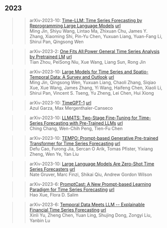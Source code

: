 
## 2023  

>> arXiv-2023-10: [Time-LLM: Time Series Forecasting by Reprogramming Large Language Models](./paper/2310.01728.pdf) [url](https://arxiv.org/abs/2310.01728)  
>> Ming Jin, Shiyu Wang, Lintao Ma, Zhixuan Chu, James Y. Zhang, Xiaoming Shi, Pin-Yu Chen, Yuxuan Liang, Yuan-Fang Li, Shirui Pan, Qingsong Wen  
>> 


>> arXiv-2023-2: [One Fits All:Power General Time Series Analysis by Pretrained LM](./paper/2302.11939.pdf) [url](https://arxiv.org/abs/2302.11939)  
>> Tian Zhou, PeiSong Niu, Xue Wang, Liang Sun, Rong Jin  
>> 


>> arXiv-2023-10: [Large Models for Time Series and Spatio-Temporal Data: A Survey and Outlook](./paper/2310.10196.pdf) [url](https://arxiv.org/abs/2310.10196)  
>> Ming Jin, Qingsong Wen, Yuxuan Liang, Chaoli Zhang, Siqiao Xue, Xue Wang, James Zhang, Yi Wang, Haifeng Chen, Xiaoli Li, Shirui Pan, Vincent S. Tseng, Yu Zheng, Lei Chen, Hui Xiong  
>> 


>> arXiv-2023-10: [TimeGPT-1](./paper/2310.03589.pdf) [url](https://arxiv.org/abs/2310.03589)  
>> Azul Garza, Max Mergenthaler-Canseco  
>> 


>> arXiv-2023-10: [LLM4TS: Two-Stage Fine-Tuning for Time-Series Forecasting with Pre-Trained LLMs](./paper/2308.08469.pdf) [url](https://arxiv.org/abs/2308.08469)  
>> Ching Chang, Wen-Chih Peng, Tien-Fu Chen  
>> 



>> arXiv-2023-10: [TEMPO: Prompt-based Generative Pre-trained Transformer for Time Series Forecasting](./paper/2310.04948.pdf) [url](https://arxiv.org/abs/2310.04948)  
>> Defu Cao, Furong Jia, Sercan O Arik, Tomas Pfister, Yixiang Zheng, Wen Ye, Yan Liu  
>> 


>> arXiv-2023-10: [Large Language Models Are Zero-Shot Time Series Forecasters](./paper/2310.07820.pdf) [url](https://arxiv.org/abs/2310.07820)  
>> Nate Gruver, Marc Finzi, Shikai Qiu, Andrew Gordon Wilson    
>> 


>> arXiv-2023-6: [PromptCast: A New Prompt-based Learning Paradigm for Time Series Forecasting](./paper/2210.08964.pdf) [url](https://arxiv.org/abs/2210.08964)  
>> Hao Xue, Flora D. Salim    
>> 


>> arXiv-2023-6: [Temporal Data Meets LLM -- Explainable Financial Time Series Forecasting](./paper/2306.11025.pdf) [url](https://arxiv.org/abs/2306.11025)  
>> Xinli Yu, Zheng Chen, Yuan Ling, Shujing Dong, Zongyi Liu, Yanbin Lu    
>> 


